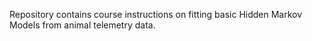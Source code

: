 Repository contains course instructions on fitting basic Hidden Markov Models from animal telemetry data.
